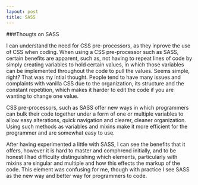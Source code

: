 ```yaml
---
layout: post
title: SASS
---
```


###Thougts on SASS

I can understand the need for CSS pre-processors, as they inprove the use of CSS when coding. When using a CSS pre-processor such as SASS, certain benefits are apparent, such as, not having to repeat lines of code by simply creating variables to hold certain values, in which those variables can be implemented throughout the code to pull the values. Seems simple, right? That was my intial thought. People tend to have many issues and complaints with vanilla CSS due to the organization, its structure and the constant repetition, which makes it harder to edit the code if you are wanting to change one value.

CSS pre-processors, such as SASS offer new ways in which programmers can bulk their code together under a form of one or multiple variables to allow easy alterations, quick navigation and clearer, cleaner organization. Using such methods as variables and mixins make it more efficient for the programmer and are somewhat easy to use.

After having experimented a little with SASS, I can see the benefits that it offers, however it is hard to master and comphrend initially, and to be honest I had difficulty distinguishing which elements, particularly with mixins are singular and multiple and how this effects the markup of the code. This element was confusing for me, though with practice I see SASS as the new way and better way for programmers to code.

<script src="https://gist.github.com/anonymous/1c744639a12fe6228ac1.js"></script>
